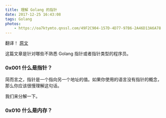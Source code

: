```yaml
---
title: 理解 Golang 的指针
date: 2017-12-25 16:43:08
tags: Golang
photos: 
    - https://oa7ktymto.qnssl.com/49F2C904-157D-4D77-97B6-2A46D13A6A78.png
---
```

翻译！ [原文](https://dave.cheney.net/2017/04/26/understand-go-pointers-in-less-than-800-words-or-your-money-back)
<!--more-->

这篇文章是针对哪些不熟悉 Golang 指针或者指针类型的程序员。

### 0x001 什么是指针？

简而言之，指针是一个指向另一个地址的值。如果你使用的语言没有指针的概念，那么你应该很慢理解这句话。

我们来分解一下。

### 0x010 什么是内存？



